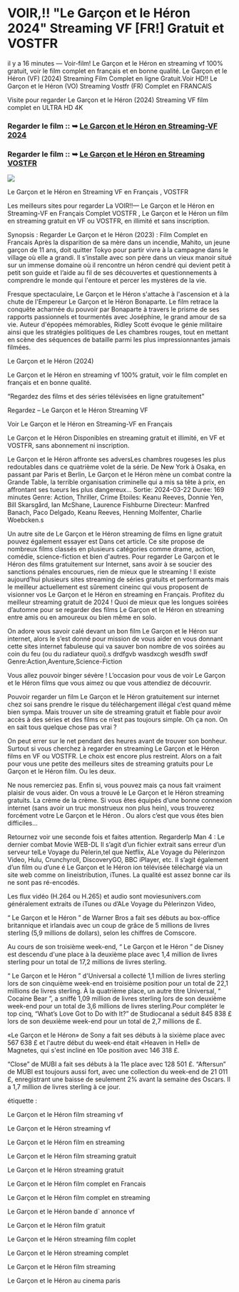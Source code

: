 # VOIR,!! "Le Garçon et le Héron 2024" Streaming VF [FR!] Gratuit et VOSTFR

il y a 16 minutes — Voir-film! Le Garçon et le Héron en streaming vf 100% gratuit, voir le film complet en français et en bonne qualité. Le Garçon et le Héron (VF) (2024) Streaming Film Complet en ligne Gratuit.Voir HD!! Le Garçon et le Héron (VO) Streaming Vostfr (FR) Complet en FRANCAIS

Visite pour regarder Le Garçon et le Héron (2024) Streaming VF film complet en ULTRA HD 4K

### Regarder le film :: ➥ [Le Garçon et le Héron en Streaming-VF 2024](https://t.co/rnZPvcBpb8)

### Regarder le film :: ➥ [Le Garçon et le Héron en Streaming VOSTFR](https://t.co/rnZPvcBpb8)

<p dir="auto"><a href="https://t.co/rnZPvcBpb8" title="720p" rel="nofollow"><img src="https://i.imgur.com/jhNGoEt.gif" style="max-width: 100%;"></a></p>

Le Garçon et le Héron en Streaming VF en Français , VOSTFR

Les meilleurs sites pour regarder La VOIR!!— Le Garçon et le Héron en Streaming-VF en Français Complet VOSTFR , Le Garçon et le Héron un film en streaming gratuit en VF ou VOSTFR, en illimité et sans inscription.

Synopsis : Regarder Le Garçon et le Héron (2023) : Film Complet en Francais Après la disparition de sa mère dans un incendie, Mahito, un jeune garçon de 11 ans, doit quitter Tokyo pour partir vivre à la campagne dans le village où elle a grandi. Il s’installe avec son père dans un vieux manoir situé sur un immense domaine où il rencontre un héron cendré qui devient petit à petit son guide et l’aide au fil de ses découvertes et questionnements à comprendre le monde qui l'entoure et percer les mystères de la vie.

Fresque spectaculaire, Le Garçon et le Héron s'attache à l'ascension et à la chute de l'Empereur Le Garçon et le Héron Bonaparte. Le film retrace la conquête acharnée du pouvoir par Bonaparte à travers le prisme de ses rapports passionnels et tourmentés avec Joséphine, le grand amour de sa vie. Auteur d'épopées mémorables, Ridley Scott évoque le génie militaire ainsi que les stratégies politiques de Les chambres rouges, tout en mettant en scène des séquences de bataille parmi les plus impressionnantes jamais filmées.

Le Garçon et le Héron (2024)

Le Garçon et le Héron en streaming vf 100% gratuit, voir le film complet en français et en bonne qualité.

“Regardez des films et des séries télévisées en ligne gratuitement”

Regardez – Le Garçon et le Héron Streaming VF

Voir Le Garçon et le Héron en Streaming-VF en Français

Le Garçon et le Héron Disponibles en streaming gratuit et illimité, en VF et VOSTFR, sans abonnement ni inscription.

Le Garçon et le Héron affronte ses adversLes chambres rougeses les plus redoutables dans ce quatrième volet de la série. De New York à Osaka, en passant par Paris et Berlin, Le Garçon et le Héron mène un combat contre la Grande Table, la terrible organisation criminelle qui a mis sa tête à prix, en affrontant ses tueurs les plus dangereux... Sortie: 2024-03-22 Durée: 169 minutes Genre: Action, Thriller, Crime Etoiles: Keanu Reeves, Donnie Yen, Bill Skarsgård, Ian McShane, Laurence Fishburne Directeur: Manfred Banach, Paco Delgado, Keanu Reeves, Henning Molfenter, Charlie Woebcken.s

Un autre site de Le Garçon et le Héron streaming de films en ligne gratuit pouvez également essayer est Dans cet article. Ce site propose de nombreux films classés en plusieurs catégories comme drame, action, comédie, science-fiction et bien d'autres. Pour regarder Le Garçon et le Héron des films gratuitement sur Internet, sans avoir à se soucier des sanctions pénales encourues, rien de mieux que le streaming ! Il existe aujourd’hui plusieurs sites streaming de séries gratuits et performants mais le meilleur actuellement est sûrement cineinc qui vous proposent de visionner vos Le Garçon et le Héron en streaming en Français. Profitez du meilleur streaming gratuit de 2024 ! Quoi de mieux que les longues soirées d’automne pour se regarder des films Le Garçon et le Héron en streaming entre amis ou en amoureux ou bien même en solo.

On adore vous savoir calé devant un bon film Le Garçon et le Héron sur internet, alors le s’est donné pour mission de vous aider en vous donnant cette sites internet fabuleuse qui va sauver bon nombre de vos soirées au coin du feu (ou du radiateur quoi).s drdfgvb wasdxcgh wesdfh swdf Genre:Action,Aventure,Science-Fiction

Vous allez pouvoir binger sévère ! L’occasion pour vous de voir Le Garçon et le Héron films que vous aimez ou que vous attendiez de découvrir.

Pouvoir regarder un film Le Garçon et le Héron gratuitement sur internet chez soi sans prendre le risque du téléchargement illégal c’est quand même bien sympa. Mais trouver un site de streaming gratuit et fiable pour avoir accès à des séries et des films ce n’est pas toujours simple. Oh ça non. On en sait tous quelque chose pas vrai ?

On peut errer sur le net pendant des heures avant de trouver son bonheur. Surtout si vous cherchez à regarder en streaming Le Garçon et le Héron films en VF ou VOSTFR. Le choix est encore plus restreint. Alors on a fait pour vous une petite des meilleurs sites de streaming gratuits pour Le Garçon et le Héron film. Ou les deux.

Ne nous remerciez pas. Enfin si, vous pouvez mais ça nous fait vraiment plaisir de vous aider. On vous a trouvé le Le Garçon et le Héron streaming gratuits. La crème de la crème. Si vous êtes équipés d’une bonne connexion internet (sans avoir un truc monstrueux non plus hein), vous trouverez forcément votre Le Garçon et le Héron . Ou alors c’est que vous êtes bien difficiles…

Retournez voir une seconde fois et faites attention. RegarderIp Man 4 : Le dernier combat Movie WEB-DL Il s’agit d’un fichier extrait sans erreur d’un serveur telLe Voyage du Pèlerin,tel que Netflix, ALe Voyage du Pèlerinzon Video, Hulu, Crunchyroll, DiscoveryGO, BBC iPlayer, etc. Il s’agit également d’un film ou d’une é Le Garçon et le Héron ion télévisée téléchargé via un site web comme on lineistribution, iTunes. La qualité est assez bonne car ils ne sont pas ré-encodés.

Les flux vidéo (H.264 ou H.265) et audio sont moviesunivers.com généralement extraits de iTunes ou d’ALe Voyage du Pèlerinzon Video,

“ Le Garçon et le Héron ” de Warner Bros a fait ses débuts au box-office britannique et irlandais avec un coup de grâce de 5 millions de livres sterling (5,9 millions de dollars), selon les chiffres de Comscore.

Au cours de son troisième week-end, “ Le Garçon et le Héron ” de Disney est descendu d'une place à la deuxième place avec 1,4 million de livres sterling pour un total de 17,2 millions de livres sterling.

“ Le Garçon et le Héron ” d'Universal a collecté 1,1 million de livres sterling lors de son cinquième week-end en troisième position pour un total de 22,1 millions de livres sterling. À la quatrième place, un autre titre Universal, “ Cocaine Bear ”, a sniffé 1,09 million de livres sterling lors de son deuxième week-end pour un total de 3,6 millions de livres sterling.Pour compléter le top cinq, “What’s Love Got to Do with It?” de Studiocanal a séduit 845 838 £ lors de son deuxième week-end pour un total de 2,7 millions de £.

«Le Garçon et le Héron» de Sony a fait ses débuts à la sixième place avec 567 638 £ et l'autre début du week-end était «Heaven in Hell» de Magnetes, qui s'est incliné en 10e position avec 146 318 £.

“Close” de MUBI a fait ses débuts à la 11e place avec 128 501 £. “Aftersun” de MUBI est toujours aussi fort, avec une collection du week-end de 21 011 £, enregistrant une baisse de seulement 2% avant la semaine des Oscars. Il a 1,7 million de livres sterling à ce jour.

étiquette :

Le Garçon et le Héron film streaming vf

Le Garçon et le Héron streaming vf

Le Garçon et le Héron film en streaming

Le Garçon et le Héron film streaming gratuit

Le Garçon et le Héron streaming gratuit

Le Garçon et le Héron film complet en Francais

Le Garçon et le Héron film complet en streaming

Le Garçon et le Héron bande d` annonce vf

Le Garçon et le Héron film gratuit

Le Garçon et le Héron streaming film coplet

Le Garçon et le Héron streaming complet

Le Garçon et le Héron film streaming

Le Garçon et le Héron au cinema paris
